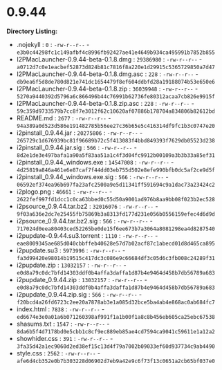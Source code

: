 0.9.44
======

**Directory Listing:**

 - .nojekyll : `0` : `-rw-r--r--` - `e3b0c44298fc1c149afbf4c8996fb92427ae41e4649b934ca495991b7852b855`
 - I2PMacLauncher-0.9.44-beta-0.1.8.dmg : `29386980` : `-rw-r--r--` - `a0712d7c0e1eacbef52873d824b81c7816f8a220e1d29915c5365729850a7d47`
 - I2PMacLauncher-0.9.44-beta-0.1.8.dmg.asc : `228` : `-rw-r--r--` - `db9ea6f5d8de780d821e741dc1654479f8ef604ddbfd28a19188074b53e650e6`
 - I2PMacLauncher-0.9.44-beta-0.1.8.zip : `36039948` : `-rw-r--r--` - `5270a9440392d5796a6c866496b44c76991b62736fe80312acaa7cb826e9915f`
 - I2PMacLauncher-0.9.44-beta-0.1.8.zip.asc : `228` : `-rw-r--r--` - `59c359d9733579b7cc8f7e3012f62c10620af07886b178704a834806b82612bd`
 - README.md : `2677` : `-rw-r--r--` - `94a389a0d523d586e191482785b56ee27c36b65e5c416314df9fc1b3c0747e20`
 - i2pinstall_0.9.44.jar : `20275806` : `-rw-r--r--` - `265729c1d676939bc81f96689b72c5f413083f4bbd849393f7629db05523d238`
 - i2pinstall_0.9.44.jar.sig : `566` : `-rw-r--r--` - `8d2e1de3e497bafa1a90a5f83aa51a1c4f3d04fc9912b00109a3b3b33a85ef31`
 - i2pinstall_0.9.44_windows.exe : `14547008` : `-rw-r--r--` - `4d25819a846a461e6e87caf7f44dd03eb755d502e8efe990bfb0dc5af2ce9d5f`
 - i2pinstall_0.9.44_windows.exe.sig : `566` : `-rw-r--r--` - `06592ef374ea96b697fa23afc2500a9e5d11341ff591694c9a1dac73a23424c2`
 - i2plogo.png : `46661` : `-rw-r--r--` - `2622fef997fd1dcc1c0ca63bbed0c55d50a9001ad976b8aa9bb08f023b2ec528`
 - i2psource_0.9.44.tar.bz2 : `32016076` : `-rw-r--r--` - `9f03a636e2dc7e25455fb75869b3a8313fd177d231e056b0556159efec4d6d9d`
 - i2psource_0.9.44.tar.bz2.sig : `566` : `-rw-r--r--` - `717024d0eea80403ced52265be0de15f6ee673b7a3064a8081298ea4d8287540`
 - i2pupdate-0.9.44.su3.torrent : `1110` : `-rw-r--r--` - `eae8009345ae685d040cbbffeb40628e57d7b02acf87c1abecd01d8d465ca895`
 - i2pupdate.su3 : `5973996` : `-rw-r--r--` - `fa3d99420e98014b19515c417dc3c086e9c66684df3c05d6c3fb008c24289f31`
 - i2pupdate.zip : `13032157` : `-rw-r--r--` - `e0d8a79c0dc7bfd14303ddf0b4affa3daffa1d87b4e9464d458b7db56789a683`
 - i2pupdate_0.9.44.zip : `13032157` : `-rw-r--r--` - `e0d8a79c0dc7bfd14303ddf0b4affa3daffa1d87b4e9464d458b7db56789a683`
 - i2pupdate_0.9.44.zip.sig : `566` : `-rw-r--r--` - `f20bcd4a26fd6723c2ee20a7878ab3e1a085d32bce5ba4ab4e868ac0ab684fc7`
 - index.html : `7838` : `-rw-r--r--` - `ed6674e3e0a01a6b071260398af991f1a1b00f1a8c8b456eb605ca25ebc67538`
 - shasums.txt : `1547` : `-rw-r--r--` - `8da6b5f4d7178bd0e5cbb1c8cf9ec889eb85ae4cd7594ca9041c59611e1a12a2`
 - showhider.css : `391` : `-rw-r--r--` - `3fa35d42a1ec9060d2ed38ef15c13d4f79a7002b09033ef60d937734c9ab4490`
 - style.css : `2562` : `-rw-r--r--` - `afe6d4cb352e0b7b303228d06902d7eb9a42e9c6f73f13c0651a2cb65bf037e0`
